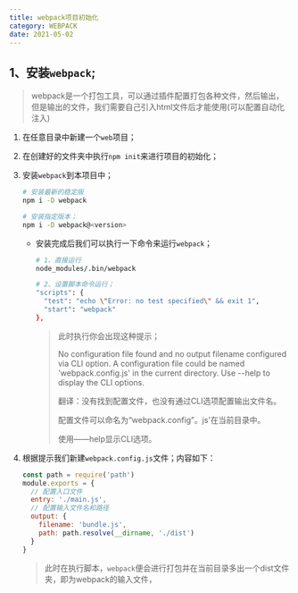 ```yaml
---
title: webpack项目初始化
category: WEBPACK
date: 2021-05-02
---
```


## 1、安装`webpack`;

> webpack是一个打包工具，可以通过插件配置打包各种文件，然后输出，但是输出的文件，我们需要自己引入html文件后才能使用(可以配置自动化注入)

1. 在任意目录中新建一个`web`项目；

2. 在创建好的文件夹中执行`npm init`来进行项目的初始化；

3. 安装`webpack`到本项目中；

   ```bash
   # 安装最新的稳定版
   npm i -D webpack
   
   # 安装指定版本；
   npm i -D webpack@<version>
   ```

   - 安装完成后我们可以执行一下命令来运行`webpack`；

     ```bash
     # 1、直接运行
     node_modules/.bin/webpack
     
     # 2、设置脚本命令运行；
     "scripts": {
       "test": "echo \"Error: no test specified\" && exit 1",
       "start": "webpack"
     },
     ```

     > 此时执行你会出现这种提示；
     >
     > No configuration file found and no output filename configured via CLI option.
     > A configuration file could be named 'webpack.config.js' in the current directory.
     > Use --help to display the CLI options.
     >
     > 翻译：没有找到配置文件，也没有通过CLI选项配置输出文件名。
     >
     > 配置文件可以命名为“webpack.config”。js'在当前目录中。
     >
     > 使用——help显示CLI选项。

4. 根据提示我们新建`webpack.config.js`文件；内容如下：

   ```js
   const path = require('path')
   module.exports = {
     // 配置入口文件
     entry: './main.js',
     // 配置输入文件名和路径
     output: {
       filename: 'bundle.js',
       path: path.resolve(__dirname, './dist')
     }
   }
   ```

   > 此时在执行脚本，`webpack`便会进行打包并在当前目录多出一个dist文件夹，即为webpack的输入文件，

